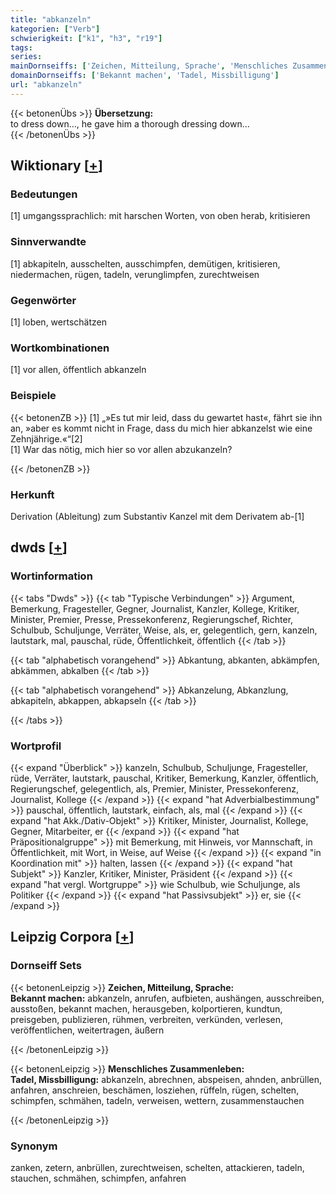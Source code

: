 ```yaml
---
title: "abkanzeln"
kategorien: ["Verb"]
schwierigkeit: ["k1", "h3", "r19"]
tags:
series:
mainDornseiffs: ['Zeichen, Mitteilung, Sprache', 'Menschliches Zusammenleben']
domainDornseiffs: ['Bekannt machen', 'Tadel, Missbilligung']
url: "abkanzeln"
---
```


{{< betonenÜbs >}}
**Übersetzung:**  
to dress down..., he gave him a thorough dressing down...  
{{< /betonenÜbs >}}

## Wiktionary [[+](https://de.wiktionary.org/wiki/abkanzeln)]

### Bedeutungen
[1] umgangssprachlich: mit harschen Worten, von oben herab, kritisieren  

### Sinnverwandte
[1] abkapiteln, ausschelten, ausschimpfen, demütigen, kritisieren, niedermachen, rügen, tadeln, verunglimpfen, zurechtweisen  

### Gegenwörter
[1] loben, wertschätzen  

### Wortkombinationen
[1] vor allen, öffentlich abkanzeln  

### Beispiele
{{< betonenZB >}}
[1] „»Es tut mir leid, dass du gewartet hast«, fährt sie ihn an, »aber es kommt nicht in Frage, dass du mich hier abkanzelst wie eine Zehnjährige.«“[2]  
[1] War das nötig, mich hier so vor allen abzukanzeln?  

{{< /betonenZB >}}
### Herkunft
Derivation (Ableitung) zum Substantiv Kanzel mit dem Derivatem ab-[1]  



## dwds [[+](https://www.dwds.de/wb/abkanzeln)]

### Wortinformation
{{< tabs "Dwds" >}}
{{< tab "Typische Verbindungen" >}}
Argument, Bemerkung, Fragesteller, Gegner, Journalist, Kanzler, Kollege, Kritiker, Minister, Premier, Presse, Pressekonferenz, Regierungschef, Richter, Schulbub, Schuljunge, Verräter, Weise, als, er, gelegentlich, gern, kanzeln, lautstark, mal, pauschal, rüde, Öffentlichkeit, öffentlich
{{< /tab >}}

{{< tab "alphabetisch vorangehend" >}}
Abkantung, abkanten, abkämpfen, abkämmen, abkalben
{{< /tab >}}

{{< tab "alphabetisch vorangehend" >}}
Abkanzelung, Abkanzlung, abkapiteln, abkappen, abkapseln
{{< /tab >}}

{{< /tabs >}}

### Wortprofil
{{< expand "Überblick" >}} kanzeln, Schulbub, Schuljunge, Fragesteller, rüde, Verräter, lautstark, pauschal, Kritiker, Bemerkung, Kanzler, öffentlich, Regierungschef, gelegentlich, als, Premier, Minister, Pressekonferenz, Journalist, Kollege {{< /expand >}}
{{< expand "hat Adverbialbestimmung" >}} pauschal, öffentlich, lautstark, einfach, als, mal {{< /expand >}}
{{< expand "hat Akk./Dativ-Objekt" >}} Kritiker, Minister, Journalist, Kollege, Gegner, Mitarbeiter, er {{< /expand >}}
{{< expand "hat Präpositionalgruppe" >}} mit Bemerkung, mit Hinweis, vor Mannschaft, in Öffentlichkeit, mit Wort, in Weise, auf Weise {{< /expand >}}
{{< expand "in Koordination mit" >}} halten, lassen {{< /expand >}}
{{< expand "hat Subjekt" >}} Kanzler, Kritiker, Minister, Präsident {{< /expand >}}
{{< expand "hat vergl. Wortgruppe" >}} wie Schulbub, wie Schuljunge, als Politiker {{< /expand >}}
{{< expand "hat Passivsubjekt" >}} er, sie {{< /expand >}}

## Leipzig Corpora [[+](https://corpora.uni-leipzig.de/en/res?word=abkanzeln&corpusId=deu_newscrawl-public_2018)]

### Dornseiff Sets
{{< betonenLeipzig >}}
**Zeichen, Mitteilung, Sprache:**  
**Bekannt machen:** abkanzeln, anrufen, aufbieten, aushängen, ausschreiben, ausstoßen, bekannt machen, herausgeben, kolportieren, kundtun, preisgeben, publizieren, rühmen, verbreiten, verkünden, verlesen, veröffentlichen, weitertragen, äußern  

{{< /betonenLeipzig >}}


{{< betonenLeipzig >}}
**Menschliches Zusammenleben:**  
**Tadel, Missbilligung:** abkanzeln, abrechnen, abspeisen, ahnden, anbrüllen, anfahren, anschreien, beschämen, losziehen, rüffeln, rügen, schelten, schimpfen, schmähen, tadeln, verweisen, wettern, zusammenstauchen  

{{< /betonenLeipzig >}}

### Synonym
zanken, zetern, anbrüllen, zurechtweisen, schelten, attackieren, tadeln, stauchen, schmähen, schimpfen, anfahren

